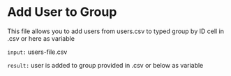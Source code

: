 # Add User to Group

 This file allows you to add users from users.csv to typed group by ID cell in .csv or here as variable

 `input:` users-file.csv

 `result:` user is added to group provided in .csv or below as variable
